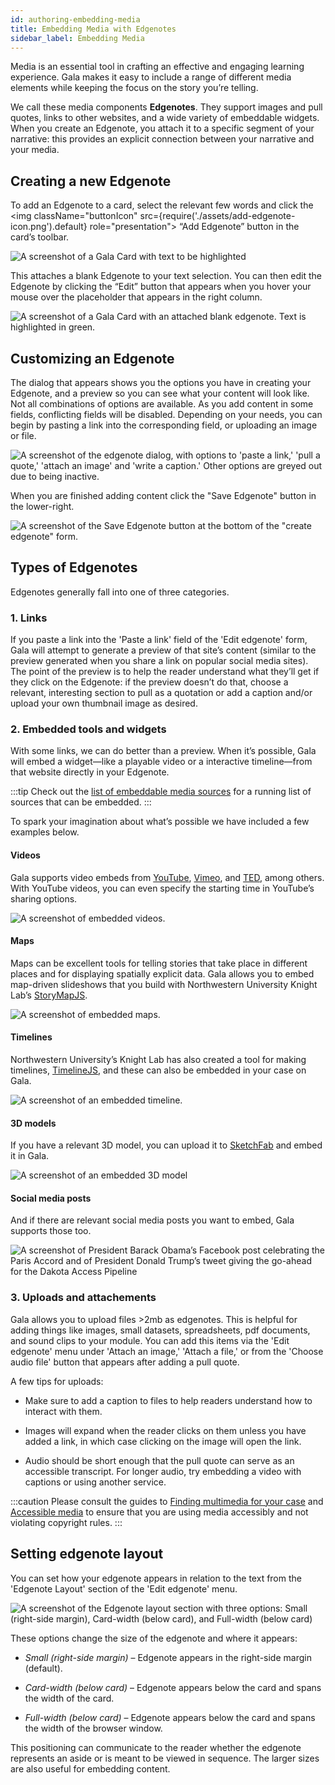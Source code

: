 ```yaml
---
id: authoring-embedding-media
title: Embedding Media with Edgenotes
sidebar_label: Embedding Media
---
```


Media is an essential tool in crafting an effective and engaging learning experience. Gala makes it easy to include a range of different media elements while keeping the focus on the story you’re telling.

We call these media components **Edgenotes**.
They support images and pull quotes, links to other websites, and a wide variety of embeddable widgets.
When you create an Edgenote, you attach it to a specific segment of your narrative: this provides an explicit connection between your narrative and your media.

## Creating a new Edgenote

To add an Edgenote to a card, select the relevant few words and click the <img className="buttonIcon" src={require('./assets/add-edgenote-icon.png').default} role="presentation"></img> “Add Edgenote” button in the card’s toolbar.

![A screenshot of a Gala Card with text to be highlighted](./assets/edgenote-highlight-a-few-words.png)

This attaches a blank Edgenote to your text selection.
You can then edit the Edgenote by clicking the “Edit” button that appears when you hover your mouse over the placeholder that appears in the right column.

![A screenshot of a Gala Card with an attached blank edgenote. Text is highlighted in green.](./assets/edgenote-highlighting.png)

## Customizing an Edgenote

The dialog that appears shows you the options you have in creating your Edgenote, and a preview so you can see what your content will look like.
Not all combinations of options are available. As you add content in some fields, conflicting fields will be disabled. Depending on your needs, you can begin by pasting a link into the corresponding field, or uploading an image or file.

![A screenshot of the edgenote dialog, with options to 'paste a link,' 'pull a quote,' 'attach an image' and 'write a caption.' Other options are greyed out due to being inactive.](./assets/edgenote-full-dialog.png)

When you are finished adding content click the "Save Edgenote" button in the lower-right.

![A screenshot of the Save Edgenote button at the bottom of the "create edgenote" form.](./assets/edgenote-save.png)

## Types of Edgenotes

Edgenotes generally fall into one of three categories.

### 1. Links

If you paste a link into the 'Paste a link' field of the 'Edit edgenote' form, Gala will attempt to generate a preview of that site’s content (similar to the preview generated when you share a link on popular social media sites). The point of the preview is to help the reader understand what they’ll get if they click on the Edgenote: if the preview doesn’t do that, choose a relevant, interesting section to pull as a quotation or add a caption and/or upload your own thumbnail image as desired.

### 2. Embedded tools and widgets

With some links, we can do better than a preview. When it’s possible, Gala will embed a widget—like a playable video or a interactive timeline—from that website directly in your Edgenote.

:::tip
Check out the [list of embeddable media sources](authoring-embeds) for a running list of sources that can be embedded.
:::

To spark your imagination about what’s possible we have included a few examples below.

#### Videos

Gala supports video embeds from [YouTube](https://youtube.com), [Vimeo](https://vimeo.com), and [TED](https://ted.com), among others. With YouTube videos, you can even specify the starting time in YouTube’s sharing options.

![A screenshot of embedded videos.](./assets/videos-screenshot.png)

#### Maps

Maps can be excellent tools for telling stories that take place in different places and for displaying spatially explicit data.
Gala allows you to embed map-driven slideshows that you build with Northwestern University Knight Lab’s [StoryMapJS](https://storymap.knightlab.com). 

![A screenshot of embedded maps.](./assets/maps-screenshot.png)

#### Timelines

Northwestern University’s Knight Lab has also created a tool for making timelines, [TimelineJS](http://timeline.knightlab.com), and these can also be embedded in your case on Gala.

![A screenshot of an embedded timeline.](./assets/timeline-screenshot.png)

#### 3D models

If you have a relevant 3D model, you can upload it to [SketchFab](https://sketchfab.com) and embed it in Gala.

![A screenshot of an embedded 3D model](./assets/model-screenshot.png)

#### Social media posts

And if there are relevant social media posts you want to embed, Gala supports those too.

![A screenshot of President Barack Obama’s Facebook post celebrating the Paris Accord and of President Donald Trump’s tweet giving the go-ahead for the Dakota Access Pipeline](./assets/social-screenshot.png)

### 3. Uploads and attachements

Gala allows you to upload files >2mb as edgenotes. This is helpful for adding things like images, small datasets, spreadsheets, pdf documents, and sound clips to your module.  You can add this items via the 'Edit edgenote' menu under 'Attach an image,' 'Attach a file,' or from the 'Choose audio file' button that appears after adding a pull quote. 

A few tips for uploads:

- Make sure to add a caption to files to help readers understand how to interact with them.

- Images will expand when the reader clicks on them unless you have added a link, in which case clicking on the image will open the link.

- Audio should be short enough that the pull quote can serve as an accessible transcript. For longer audio, try embedding a video with captions or using another service.

:::caution
Please consult the guides to [Finding multimedia for your case](./authoring-finding-media) and [Accessible media](./authoring-accessibility) to ensure that you are using media accessibly and not violating copyright rules.
:::

## Setting edgenote layout

You can set how your edgenote appears in relation to the text from the 'Edgenote Layout' section of the 'Edit edgenote' menu.

![A screenshot of the Edgenote layout section with three options: Small (right-side margin), Card-width (below card), and Full-width (below card)](./assets/edgenote-position.png)

These options change the size of the edgenote and where it appears:

- *Small (right-side margin)* – Edgenote appears in the right-side margin (default).
  
- *Card-width (below card)* – Edgenote appears below the card and spans the width of the card.
  
- *Full-width (below card)* – Edgenote appears below the card and spans the width of the browser window.

This positioning can communicate to the reader whether the edgenote represents an aside or is meant to be viewed in sequence. The larger sizes are also useful for embedding content.
